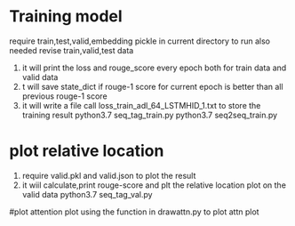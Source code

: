 # Training  model
require train,test,valid,embedding pickle in current directory to run also needed revise train,valid,test data
1. it will print the loss and rouge_score every epoch both for train data and valid data
2. t will save state_dict if rouge-1 score for current epoch is better than all previous rouge-1 score
3. it will write a file call loss_train_adl_64_LSTMHID_1.txt to store the training result
python3.7 seq_tag_train.py
python3.7 seq2seq_train.py


# plot relative location
1. require valid.pkl and valid.json to plot the result
2. it wiil calculate,print rouge-score and plt the relative location plot on the valid data
python3.7 seq_tag_val.py

#plot attention plot
using the function in drawattn.py to plot attn plot




